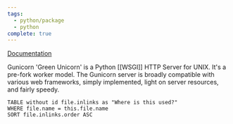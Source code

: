 ```yaml
---
tags:
  - python/package
  - python
complete: true
---
```

[Documentation](https://docs.gunicorn.org/en/stable/)

Gunicorn 'Green Unicorn' is a Python [[WSGI]] HTTP Server for UNIX. It's a pre-fork worker model. The Gunicorn server is broadly compatible with various web frameworks, simply implemented, light on server resources, and fairly speedy.

```dataview
TABLE without id file.inlinks as "Where is this used?"
WHERE file.name = this.file.name
SORT file.inlinks.order ASC 
```